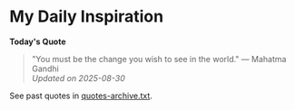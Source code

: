 # My Daily Inspiration

**Today's Quote**  
> "You must be the change you wish to see in the world." — Mahatma Gandhi  
*Updated on 2025-08-30*

See past quotes in [quotes-archive.txt](quotes-archive.txt).
